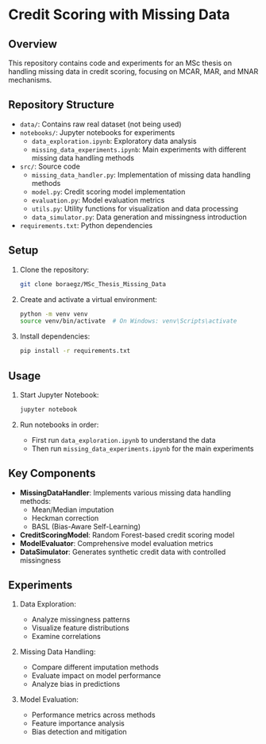 # Credit Scoring with Missing Data

## Overview
This repository contains code and experiments for an MSc thesis on handling missing data in credit scoring, focusing on MCAR, MAR, and MNAR mechanisms.

## Repository Structure
- `data/`: Contains raw real dataset (not being used)
- `notebooks/`: Jupyter notebooks for experiments
  - `data_exploration.ipynb`: Exploratory data analysis
  - `missing_data_experiments.ipynb`: Main experiments with different missing data handling methods
- `src/`: Source code
  - `missing_data_handler.py`: Implementation of missing data handling methods
  - `model.py`: Credit scoring model implementation
  - `evaluation.py`: Model evaluation metrics
  - `utils.py`: Utility functions for visualization and data processing
  - `data_simulator.py`: Data generation and missingness introduction
- `requirements.txt`: Python dependencies

## Setup
1. Clone the repository:
   ```bash
   git clone boraegz/MSc_Thesis_Missing_Data
   ```

2. Create and activate a virtual environment:
   ```bash
   python -m venv venv
   source venv/bin/activate  # On Windows: venv\Scripts\activate
   ```

3. Install dependencies:
   ```bash
   pip install -r requirements.txt
   ```

## Usage
1. Start Jupyter Notebook:
   ```bash
   jupyter notebook
   ```

2. Run notebooks in order:
   - First run `data_exploration.ipynb` to understand the data
   - Then run `missing_data_experiments.ipynb` for the main experiments

## Key Components
- **MissingDataHandler**: Implements various missing data handling methods:
  - Mean/Median imputation
  - Heckman correction
  - BASL (Bias-Aware Self-Learning)
- **CreditScoringModel**: Random Forest-based credit scoring model
- **ModelEvaluator**: Comprehensive model evaluation metrics
- **DataSimulator**: Generates synthetic credit data with controlled missingness

## Experiments
1. Data Exploration:
   - Analyze missingness patterns
   - Visualize feature distributions
   - Examine correlations

2. Missing Data Handling:
   - Compare different imputation methods
   - Evaluate impact on model performance
   - Analyze bias in predictions

3. Model Evaluation:
   - Performance metrics across methods
   - Feature importance analysis
   - Bias detection and mitigation
